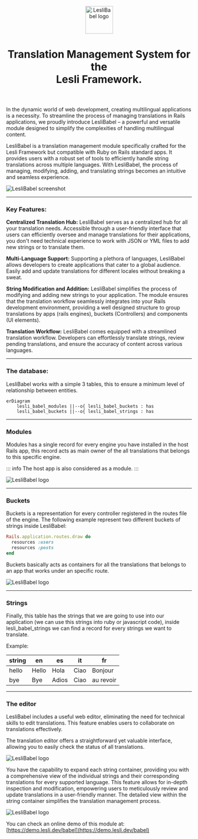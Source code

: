 <script setup>
    import LesliBrowser from "../../.vitepress/components/lesli-browser.vue"
</script>

<header align="center" class="lesli-page-header">
    <img width="75" class="engine-logo" alt="LesliBabel logo" src="/images/engines/babel/babel-logo.svg" />
    <h1>
        Translation Management System for the <br />
        <span class="lesli-title-colored">Lesli Framework.</span>
    </h1>
</header>

In the dynamic world of web development, creating multilingual applications is a necessity. To streamline the process of managing translations in Rails applications, we proudly introduce LesliBabel – a powerful and versatile module designed to simplify the complexities of handling multilingual content.


LesliBabel is a translation management module specifically crafted for the Lesli Framework but compatible with Ruby on Rails standard apps. It provides users with a robust set of tools to efficiently handle string translations across multiple languages. With LesliBabel, the process of managing, modifying, adding, and translating strings becomes an intuitive and seamless experience.

<lesli-browser url="babel">
    <img alt="LesliBabel screenshot" src="/images/engines/babel/screenshot-dashboard.png" />
</lesli-browser>

<hr />



### Key Features:

**Centralized Translation Hub:**
LesliBabel serves as a centralized hub for all your translation needs. Accessible through a user-friendly interface that users can efficiently oversee and manage translations for their applications, you don't need technical experience to work with JSON or YML files to add new strings or to translate them.

**Multi-Language Support:**
Supporting a plethora of languages, LesliBabel allows developers to create applications that cater to a global audience. Easily add and update translations for different locales without breaking a sweat.

**String Modification and Addition:**
LesliBabel simplifies the process of modifying and adding new strings to your application. The module ensures that the translation workflow seamlessly integrates into your Rails development environment, providing a well designed structure to group translations by apps (rails engines), buckets (Controllers) and components (UI elements).

**Translation Workflow:**
LesliBabel comes equipped with a streamlined translation workflow. Developers can effortlessly translate strings, review pending translations, and ensure the accuracy of content across various languages.

<hr />



### The database:

LesliBabel works with a simple 3 tables, this to ensure a minimum level of relationship between entities.

```mermaid
erDiagram
    lesli_babel_modules ||--o{ lesli_babel_buckets : has
    lesli_babel_buckets ||--o{ lesli_babel_strings : has

```

<hr />



### Modules

Modules has a single record for every engine you have installed in the host Rails app, this record acts as main owner of the all translations that belongs to this specific engine.

::: info
The host app is also considered as a module.
:::


<lesli-browser url="babel">
    <img alt="LesliBabel logo" src="/images/engines/babel/screenshot-translations-sidebar.png" />
</lesli-browser>

<hr />



### Buckets

Buckets is a representation for every controller registered in the routes file of the engine. The following example represent two different buckets of strings inside LesliBabel:

```ruby
Rails.application.routes.draw do
  resources :users
  resources :posts
end
```

Buckets basically acts as containers for all the translations that belongs to an app that works under an specific route.


<lesli-browser url="babel">
    <img alt="LesliBabel logo" src="/images/engines/babel/screenshot-translations-buckets.png" />
</lesli-browser>

<hr />



### Strings

Finally, this table has the strings that we are going to use into our application (we can use this strings into ruby or javascript code), inside lesli_babel_strings we can find a record for every strings we want to translate.

Example:

| string | en | es | it | fr |
|---	|---	|---	|---	|---	|
| hello | Hello | Hola | Ciao | Bonjour |
| bye | Bye | Adios | Ciao | au revoir |

<hr />



### The editor
LesliBabel includes a useful web editor, eliminating the need for technical skills to edit translations. This feature enables users to collaborate on translations effectively.

The translation editor offers a straightforward yet valuable interface, allowing you to easily check the status of all translations.

<lesli-browser url="babel">
    <img alt="LesliBabel logo" src="/images/engines/babel/screenshot-translations-editor.png" />
</lesli-browser>

You have the capability to expand each string container, providing you with a comprehensive view of the individual strings and their corresponding translations for every supported language. This feature allows for in-depth inspection and modification, empowering users to meticulously review and update translations in a user-friendly manner. The detailed view within the string container simplifies the translation management process.

<lesli-browser url="babel">
    <img alt="LesliBabel logo" src="/images/engines/babel/screenshot-translations-editor-string.png" />
</lesli-browser>

You can check an online demo of this module at: [https://demo.lesli.dev/babel](https://demo.lesli.dev/babel)

